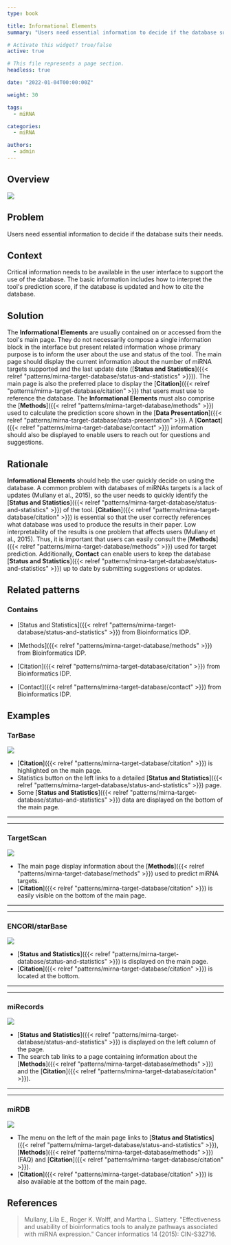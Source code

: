 ```yaml
---
type: book

title: Informational Elements
summary: "Users need essential information to decide if the database suits their needs."

# Activate this widget? true/false
active: true

# This file represents a page section.
headless: true

date: "2022-01-04T00:00:00Z"

weight: 30

tags:
  - miRNA

categories:
  - miRNA

authors:
  - admin
---
```


## Overview

![](informational-elements.png)

## Problem

Users need essential information to decide if the database suits their needs.

## Context

Critical information needs to be available in the user interface to support the use of the database. The basic information includes how to interpret the tool's prediction score, if the database is updated and how to cite the database.

## Solution

The **Informational Elements** are usually contained on or accessed from the tool's main page. They do not necessarily compose a single information block in the interface but present related information whose primary purpose is to inform the user about the use and status of the tool. The main page should display the current information about the number of miRNA targets supported and the last update date ([**Status and Statistics**]({{< relref "patterns/mirna-target-database/status-and-statistics" >}})). The main page is also the preferred place to display the [**Citation**]({{< relref "patterns/mirna-target-database/citation" >}}) that users must use to reference the database. The **Informational Elements** must also comprise the [**Methods**]({{< relref "patterns/mirna-target-database/methods" >}}) used to calculate the prediction score shown in the [**Data Presentation**]({{< relref "patterns/mirna-target-database/data-presentation" >}}). A [**Contact**]({{< relref "patterns/mirna-target-database/contact" >}}) information should also be displayed to enable users to reach out for questions and suggestions.

## Rationale

**Informational Elements** should help the user quickly decide on using the database. A common problem with databases of miRNAs targets is a lack of updates (Mullany et al., 2015), so the user needs to quickly identify the [**Status and Statistics**]({{< relref "patterns/mirna-target-database/status-and-statistics" >}}) of the tool. [**Citation**]({{< relref "patterns/mirna-target-database/citation" >}}) is essential so that the user correctly references what database was used to produce the results in their paper. Low interpretability of the results is one problem that affects users (Mullany et al., 2015). Thus, it is important that users can easily consult the [**Methods**]({{< relref "patterns/mirna-target-database/methods" >}}) used for target prediction. Additionally, **Contact** can enable users to keep the database [**Status and Statistics**]({{< relref "patterns/mirna-target-database/status-and-statistics" >}}) up to date by submitting suggestions or updates.

## Related patterns

### Contains

- [Status and Statistics]({{< relref "patterns/mirna-target-database/status-and-statistics" >}}) from Bioinformatics IDP.

- [Methods]({{< relref "patterns/mirna-target-database/methods" >}}) from Bioinformatics IDP.

- [Citation]({{< relref "patterns/mirna-target-database/citation" >}}) from Bioinformatics IDP.

- [Contact]({{< relref "patterns/mirna-target-database/contact" >}}) from Bioinformatics IDP.


## Examples

### TarBase

![](tarbase_info.png)
- [**Citation**]({{< relref "patterns/mirna-target-database/citation" >}}) is highlighted on the main page.
- Statistics button on the left links to a detailed [**Status and Statistics**]({{< relref "patterns/mirna-target-database/status-and-statistics" >}}) page.
- Some [**Status and Statistics**]({{< relref "patterns/mirna-target-database/status-and-statistics" >}}) data are displayed on the bottom of the main page.

---
---

### TargetScan

![](target_scan_info.png)

- The main page display information about the [**Methods**]({{< relref "patterns/mirna-target-database/methods" >}}) used to predict miRNA targets.
- [**Citation**]({{< relref "patterns/mirna-target-database/citation" >}}) is easily visible on the bottom of the main page.

---
---

### ENCORI/starBase

![](encori_info.png)

- [**Status and Statistics**]({{< relref "patterns/mirna-target-database/status-and-statistics" >}}) is displayed on the main page.
- [**Citation**]({{< relref "patterns/mirna-target-database/citation" >}}) is located at the bottom.

---
---

### miRecords

![](mirecords_info.png)
 
 - [**Status and Statistics**]({{< relref "patterns/mirna-target-database/status-and-statistics" >}}) is displayed on the left column of the page.
 - The search tab links to a page containing information about the [**Methods**]({{< relref "patterns/mirna-target-database/methods" >}}) and the [**Citation**]({{< relref "patterns/mirna-target-database/citation" >}}).

---
---

### miRDB
 
 ![](mirdb_info.png)

- The menu on the left of the main page links to [**Status and Statistics**]({{< relref "patterns/mirna-target-database/status-and-statistics" >}}), [**Methods**]({{< relref "patterns/mirna-target-database/methods" >}}) (FAQ) and [**Citation**]({{< relref "patterns/mirna-target-database/citation" >}}).
- [**Citation**]({{< relref "patterns/mirna-target-database/citation" >}}) is also available at the bottom of the main page.

## References

>Mullany, Lila E., Roger K. Wolff, and Martha L. Slattery. "Effectiveness and usability of bioinformatics tools to analyze pathways associated with miRNA expression." Cancer informatics 14 (2015): CIN-S32716.